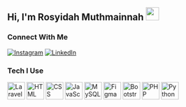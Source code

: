 ## Hi, I'm Rosyidah Muthmainnah <img src="https://raw.githubusercontent.com/kaueMarques/kaueMarques/master/hi.gif" width="30px">

### Connect With Me
<p align="left">
  <a href="https://instagram.com/rosyimuth"><img src="https://img.shields.io/badge/Instagram-%23E4405F.svg?logo=Instagram&logoColor=white" alt="Instagram"></a>
  <a href="https://linkedin.com/in/rosyimuth"><img src="https://img.shields.io/badge/LinkedIn-%230077B5.svg?logo=linkedin&logoColor=white" alt="LinkedIn"></a>
</p>

### Tech I Use
<p align="left">
  <a href="#"><img alt="Laravel" title="Laravel" width="40px" height="40px" src="https://upload.wikimedia.org/wikipedia/commons/9/9a/Laravel.svg"></a>
  <a href="#"><img alt="HTML" title="HTML" width="40px" height="40px" src="https://upload.wikimedia.org/wikipedia/commons/6/61/HTML5_logo_and_wordmark.svg"></a>
  <a href="#"><img alt="CSS" title="CSS" width="40px" height="40px" src="https://upload.wikimedia.org/wikipedia/commons/d/d5/CSS3_logo_and_wordmark.svg"></a>
  <a href="#"><img alt="JavaScript" title="JavaScript" width="40px" height="40px" src="https://upload.wikimedia.org/wikipedia/commons/6/6a/JavaScript-logo.png"></a>
  <a href="#"><img alt="MySQL" title="MySQL" width="40px" height="40px" src="https://upload.wikimedia.org/wikipedia/en/d/dd/MySQL_logo.svg"></a>
  <a href="#"><img alt="Figma" title="Figma" width="40px" height="40px" src="https://upload.wikimedia.org/wikipedia/commons/3/33/Figma-logo.svg"></a>
  <a href="#"><img alt="Bootstrap" title="Bootstrap" width="40px" height="40px" src="https://upload.wikimedia.org/wikipedia/commons/b/b2/Bootstrap_logo.svg"></a>
  <a href="#"><img alt="PHP" title="PHP" width="40px" height="40px" src="https://upload.wikimedia.org/wikipedia/commons/2/27/PHP-logo.svg"></a>
  <a href="#"><img alt="Python" title="Python" width="40px" height="40px" src="https://upload.wikimedia.org/wikipedia/commons/c/c3/Python-logo-notext.svg"></a>
</p>

<!-- Proudly created with GPRM ( https://gprm.itsvg.in ) -->
